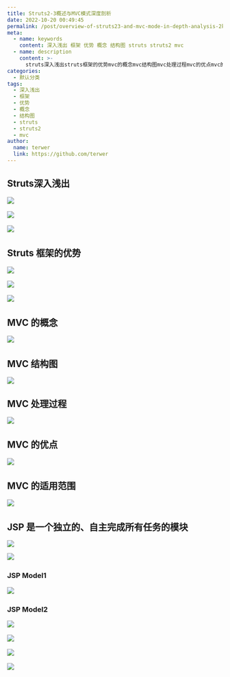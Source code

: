 ```yaml
---
title: Struts2-3概述与MVC模式深度剖析
date: 2022-10-20 00:49:45
permalink: /post/overview-of-struts23-and-mvc-mode-in-depth-analysis-2kiuvt.html
meta:
  - name: keywords
    content: 深入浅出 框架 优势 概念 结构图 struts struts2 mvc
  - name: description
    content: >-
      struts深入浅出​​​struts框架的优势​​​mvc的概念​mvc结构图mvc处理过程​mvc的优点​mvc的适用范围​jsp是一个独立的自主完成所有任务的模块​jspmodel​jspmodel​​​​
categories:
  - 默认分类
tags:
  - 深入浅出
  - 框架
  - 优势
  - 概念
  - 结构图
  - struts
  - struts2
  - mvc
author:
  name: terwer
  link: https://github.com/terwer
---
```



## Struts深入浅出

![](https://img1.terwer.space/api/public/20221020010747.png)​

![](https://img1.terwer.space/api/public/20221020010957.png)​

![](https://img1.terwer.space/api/public/20221020011055.png)​

## Struts 框架的优势

![](https://img1.terwer.space/api/public/20221020011250.png)​

![](https://img1.terwer.space/api/public/20221020011341.png)​

![](https://img1.terwer.space/api/public/20221020011525.png)​

## MVC 的概念

![](https://img1.terwer.space/api/public/20221020011715.png)​

## MVC 结构图

![](https://img1.terwer.space/api/public/20221020011810.png) 

## MVC 处理过程

![](https://img1.terwer.space/api/public/20221020012131.png)​

## MVC 的优点

![](https://img1.terwer.space/api/public/20221020013111.png)​

## MVC 的适用范围

![](https://img1.terwer.space/api/public/20221020013243.png)​

## JSP 是一个独立的、自主完成所有任务的模块

![](https://img1.terwer.space/api/public/20221020013357.png) 

![](https://img1.terwer.space/api/public/20221020013517.png)​

### JSP Model1

![](https://img1.terwer.space/api/public/20221020013615.png)​

### JSP Model2

![](https://img1.terwer.space/api/public/20221020013711.png)​

![](https://img1.terwer.space/api/public/20221020013843.png)​

 ![](https://img1.terwer.space/api/public/20221020013946.png)​

![](https://img1.terwer.space/api/public/20221020014055.png)​

